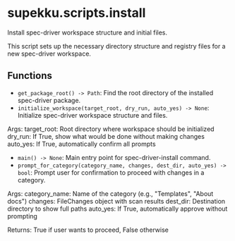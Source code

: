 # supekku.scripts.install

Install spec-driver workspace structure and initial files.

This script sets up the necessary directory structure and registry files
for a new spec-driver workspace.

## Functions

- `get_package_root() -> Path`: Find the root directory of the installed spec-driver package.
- `initialize_workspace(target_root, dry_run, auto_yes) -> None`: Initialize spec-driver workspace structure and files.

Args:
  target_root: Root directory where workspace should be initialized
  dry_run: If True, show what would be done without making changes
  auto_yes: If True, automatically confirm all prompts
- `main() -> None`: Main entry point for spec-driver-install command.
- `prompt_for_category(category_name, changes, dest_dir, auto_yes) -> bool`: Prompt user for confirmation to proceed with changes in a category.

Args:
  category_name: Name of the category (e.g., "Templates", "About docs")
  changes: FileChanges object with scan results
  dest_dir: Destination directory to show full paths
  auto_yes: If True, automatically approve without prompting

Returns:
  True if user wants to proceed, False otherwise
